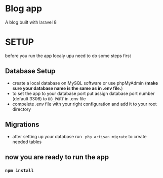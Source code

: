 # Blog app
A blog built with laravel 8

# SETUP

before you run the app localy upu need to do some steps first

## Database Setup

- create a local database on MySQL software or use phpMyAdmin (__make sure your database name is the same as in .env file.__)
- to set the app to your database port put assign database port number (default 3306) to `DB_PORT` in .env file 
- compelete .env file with your right configuration and add it to your root directory


## Migrations

- after setting up your database run ` php artisan migrate` to create needed tables


## now you are ready to run the app

### `npm install`
